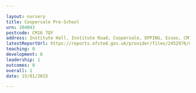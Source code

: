 ```yaml
---

layout: nursery
title: Coopersale Pre-School
urn: 204043
postcode: CM16 7QY
address: Institute Hall, Institute Road, Coopersale, EPPING, Essex, CM16 7QY
latestReportUrl: https://reports.ofsted.gov.uk/provider/files/2452976/urn/204043.pdf
teaching: 0
development: 0
leadership: 1
outcomes: 0
overall: 1
date: 15/01/2015

---
```

